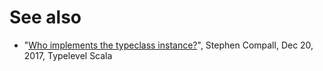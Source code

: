 # See also

- "[Who implements the typeclass instance?](https://typelevel.org/blog/2017/12/20/who-implements-typeclass.html)", Stephen Compall, Dec 20, 2017, Typelevel Scala 

